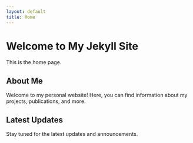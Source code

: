 ```yaml
---
layout: default
title: Home
---
```

# Welcome to My Jekyll Site
This is the home page.

## About Me
Welcome to my personal website! Here, you can find information about my projects, publications, and more.

## Latest Updates
Stay tuned for the latest updates and announcements.
